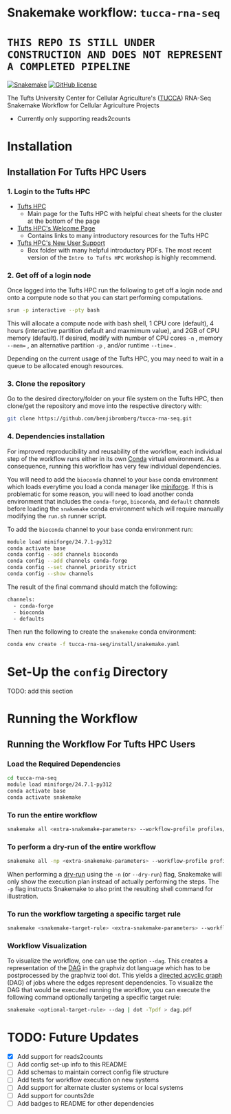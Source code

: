 # Snakemake workflow: `tucca-rna-seq`

# `THIS REPO IS STILL UNDER CONSTRUCTION AND DOES NOT REPRESENT A COMPLETED PIPELINE`

[![Snakemake](https://img.shields.io/badge/snakemake-≥6.3.0-brightgreen.svg)](https://snakemake.github.io)
[![GitHub license](https://img.shields.io/github/license/benjibromberg/tucca-rna-seq?color=orange)](https://github.com/benjibromberg/tucca-rna-seq/blob/main/LICENSE)

The Tufts University Center for Cellular Agriculture's ([TUCCA][tucca])
RNA-Seq Snakemake Workflow for Cellular Agriculture Projects

* Currently only supporting reads2counts

# Installation

## Installation For Tufts HPC Users

### 1. Login to the Tufts HPC

* [Tufts HPC]
  * Main page for the Tufts HPC with helpful cheat sheets for the cluster at
    the bottom of the page
* [Tufts HPC's Welcome Page]
  * Contains links to many introductory resources for the Tufts HPC
* [Tufts HPC's New User Support]
  * Box folder with many helpful introductory PDFs. The most recent version of
    the `Intro to Tufts HPC` workshop is highly recommend.

### 2. Get off of a login node

Once logged into the Tufts HPC run the following to get off a login node and
onto a compute node so that you can start performing computations.

```bash
srun -p interactive --pty bash
```

This will allocate a compute node with bash shell, 1 CPU core (default),
4 hours (interactive partition default and maxmimum value), and 2GB of CPU
memory (default). If desired, modify with number of CPU cores `-n` , memory
`--mem=` , an alternative partition `-p` , and/or runtime `--time=` .

Depending on the current usage of the Tufts HPC, you may need to wait in a
queue to be allocated enough resources.

### 3. Clone the repository

Go to the desired directory/folder on your file system on the Tufts HPC, then
clone/get the repository and move into the respective directory with:

```bash
git clone https://github.com/benjibromberg/tucca-rna-seq.git
```

### 4. Dependencies installation

For improved reproducibility and reusability of the workflow,
each individual step of the workflow runs either in its own [Conda][conda]
virtual environment. As a consequence, running this workflow has very few
individual dependencies.

You will need to add the `bioconda` channel to your `base` conda environment
which loads everytime you load a conda manager like [miniforge][miniforge].
If this is problematic for some reason, you will need to load another conda
environment that includes the `conda-forge`, `bioconda`, and `default` channels
before loading the `snakemake` conda environment which will require manually
modifying the `run.sh` runner script.

To add the `bioconda` channel to your `base` conda environment run:

```bash
module load miniforge/24.7.1-py312
conda activate base
conda config --add channels bioconda
conda config --add channels conda-forge
conda config --set channel_priority strict
conda config --show channels
```

The result of the final command should match the following:

```bash
channels:
  - conda-forge
  - bioconda
  - defaults
```

Then run the following to create the `snakemake` conda environment:

```bash
conda env create -f tucca-rna-seq/install/snakemake.yaml
```

# Set-Up the `config` Directory

TODO: add this section

# Running the Workflow

## Running the Workflow For Tufts HPC Users

### Load the Required Dependencies

```bash
cd tucca-rna-seq
module load miniforge/24.7.1-py312
conda activate base
conda activate snakemake
```

### To run the entire workflow

```bash
snakemake all <extra-snakemake-parameters> --workflow-profile profiles/slurm
```

### To perform a dry-run of the entire workflow

```bash
snakemake all -np <extra-snakemake-parameters> --workflow-profile profiles/slurm
```

When performing a [dry-run][dry-run] using the `-n` (or `--dry-run`) flag,
Snakemake will only show the execution plan instead of actually performing the
steps. The `-p` flag instructs Snakemake to also print the resulting shell
command for illustration.

### To run the workflow targeting a specific target rule

```bash
snakemake <snakemake-target-rule> <extra-snakemake-parameters> --workflow-profile profiles/slurm
```

### Workflow Visualization

To visualize the workflow, one can use the option `--dag`. This creates a
representation of the [DAG][dag-snake] in the graphviz dot language which has
to be postprocessed by the graphviz tool dot. This yields a
[directed acyclic graph][dag-wiki] (DAG) of jobs where the edges represent
dependencies. To visualize the DAG that would be executed running the workflow,
you can execute the following command optionally targeting a specific target
rule:

```bash
snakemake <optional-target-rule> --dag | dot -Tpdf > dag.pdf
```

# TODO: Future Updates

* [X] Add support for reads2counts
* [ ] Add config set-up info to this README
* [ ] Add schemas to maintain correct config file structure
* [ ] Add tests for workflow execution on new systems
* [ ] Add support for alternate cluster systems or local systems
* [ ] Add support for counts2de
* [ ] Add badges to README for other dependencies

[conda]: <https://docs.conda.io/projects/conda/en/latest/index.html>
[sample-doc]: pipeline_documentation.md#read-sample-table
[snakemake]: <https://snakemake.readthedocs.io/en/stable/>
[dry-run]: <https://learn.flowdeploy.com/snakemake-dry-run>
[slurm]: <https://slurm.schedmd.com/documentation.html>
[Tufts HPC's Welcome Page]: <https://it.tufts.edu/high-performance-computing/hpc-welcome-page>
[Tufts HPC's New User Support]: <https://tufts.app.box.com/v/HPC-New-User/folder/46988375653>
[Tufts HPC]: <https://it.tufts.edu/high-performance-computing>
[miniforge]: <https://github.com/conda-forge/miniforge>
[dag-snake]: <https://snakemake.readthedocs.io/en/stable/executing/cli.html#visualization>
[dag-wiki]: <https://en.wikipedia.org/wiki/Directed_acyclic_graph>
[tucca]: <https://cellularagriculture.tufts.edu/>